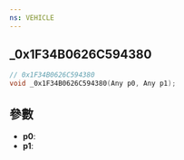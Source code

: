 ```yaml
---
ns: VEHICLE
---
```

## _0x1F34B0626C594380

```c
// 0x1F34B0626C594380
void _0x1F34B0626C594380(Any p0, Any p1);
```


## 參數
* **p0**: 
* **p1**: 

